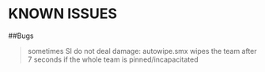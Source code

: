 # KNOWN ISSUES

##Bugs   
> sometimes SI do not deal damage: autowipe.smx wipes the team after 7 seconds if the whole team is pinned/incapacitated





